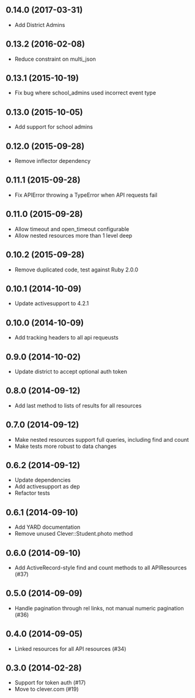 ## 0.14.0 (2017-03-31)

* Add District Admins

## 0.13.2 (2016-02-08)

* Reduce constraint on multi_json

## 0.13.1 (2015-10-19)

* Fix bug where school_admins used incorrect event type

## 0.13.0 (2015-10-05)

* Add support for school admins

## 0.12.0 (2015-09-28)

* Remove inflector dependency

## 0.11.1 (2015-09-28)

* Fix APIError throwing a TypeError when API requests fail

## 0.11.0 (2015-09-28)

* Allow timeout and open_timeout configurable
* Allow nested resources more than 1 level deep

## 0.10.2 (2015-09-28)

* Remove duplicated code, test against Ruby 2.0.0

## 0.10.1 (2014-10-09)

* Update activesupport to 4.2.1

## 0.10.0 (2014-10-09)

* Add tracking headers to all api requeusts

## 0.9.0 (2014-10-02)

* Update district to accept optional auth token

## 0.8.0 (2014-09-12)

* Add last method to lists of results for all resources

## 0.7.0 (2014-09-12)

* Make nested resources support full queries, including find and count
* Make tests more robust to data changes

## 0.6.2 (2014-09-12)

* Update dependencies
* Add activesupport as dep
* Refactor tests

## 0.6.1 (2014-09-10)

* Add YARD documentation
* Remove unused Clever::Student.photo method

## 0.6.0 (2014-09-10)

* Add ActiveRecord-style find and count methods to all APIResources (#37)

## 0.5.0 (2014-09-09)

* Handle pagination through rel links, not manual numeric pagination (#36)

## 0.4.0 (2014-09-05)

* Linked resources for all API resources (#34)

## 0.3.0 (2014-02-28)

* Support for token auth (#17)
* Move to clever.com (#19)
